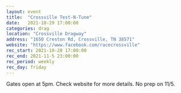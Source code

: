 ```yaml
---
layout: event
title:  "Crossville Test-N-Tune"
date:   2021-10-29 17:00:00
categories: drag
location: "Crossville Dragway"
address: "1650 Creston Rd, Crossville, TN 38571"
website: "https://www.facebook.com/racecrossville"
rec_start: 2021-10-28 17:00:00
rec_end: 2021-11-5 23:00:00
rec_period: weekly
rec_day: friday
---
```


Gates open at 5pm. Check website for more details. No prep on 11/5.

